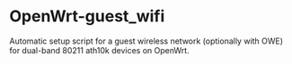 # OpenWrt-guest_wifi
Automatic setup script for a guest wireless network (optionally with OWE) for dual-band 80211 ath10k devices on OpenWrt.
